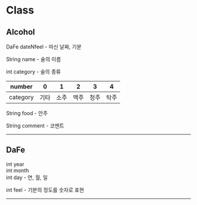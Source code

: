 # Class

## Alcohol

DaFe dateNfeel - 마신 날짜, 기분

String name - 술의 이름

int category - 술의 종류

| number | 0 | 1 | 2 | 3 | 4 |
| ---    | --- | --- | --- | --- | --- |
| category | 기타 | 소주 | 맥주 | 청주 | 탁주 |

String food - 안주

String comment - 코멘트

---
## DaFe

int year  
int month  
int day - 연, 월, 일

int feel - 기분의 정도를 숫자로 표현

---
